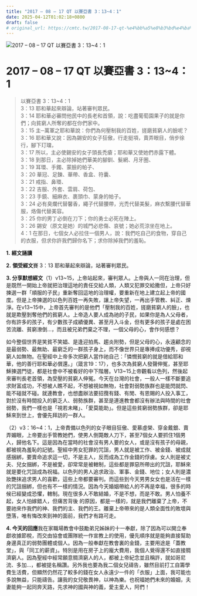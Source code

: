 ```yaml
---
title: "2017 – 08 – 17 QT 以賽亞書 3：13~4：1"
date: 2025-04-12T01:02:18+0800
draft: false
# original_url: https://cmtc.tw/2017-08-17-qt-%e4%bb%a5%e8%b3%bd%e4%ba%9e%e6%9b%b8-3%ef%bc%9a134%ef%bc%9a1
---
```


![2017 – 08 – 17 QT 以賽亞書 3：13\~4：1](/images/qt.jpg   "2017 – 08 – 17 QT 以賽亞書 3：13\~4：1")

# 2017 – 08 – 17 QT 以賽亞書 3：13\~4：1

> 以賽亞書 3：13\~4：1  
> 3：13 耶和華起來辯論，站著審判眾民。  
> 3：14 耶和華必審問他民中的長老和首領，說：吃盡葡萄園果子的就是你們；向貧窮人所奪的都在你們家中。  
> 3：15 主─萬軍之耶和華說：你們為何壓制我的百姓，搓磨貧窮人的臉呢？  
> 3：16 耶和華又說：因為錫安的女子狂傲，行走挺項，賣弄眼目，俏步徐行，腳下玎璫，  
> 3：17 所以，主必使錫安的女子頭長禿瘡；耶和華又使她們赤露下體。  
> 3：18 到那日，主必除掉她們華美的腳釧、髮網、月牙圈、  
> 3：19 耳環、手鐲、蒙臉的帕子、  
> 3：20 華冠、足鍊、華帶、香盒、符囊、  
> 3：21 戒指、鼻環、  
> 3：22 吉服、外套、雲肩、荷包、  
> 3：23 手鏡、細麻衣、裹頭巾、蒙身的帕子。  
> 3：24 必有臭爛代替馨香，繩子代替腰帶，光禿代替美髮，麻衣繫腰代替華服，烙傷代替美容。  
> 3：25 你的男丁必倒在刀下；你的勇士必死在陣上。  
> 3：26 錫安（原文是她）的城門必悲傷、哀號；她必荒涼坐在地上。  
> 4：1 在那日，七個女人必拉住一個男人，說：我們吃自己的食物，穿自己的衣服，但求你許我們歸你名下；求你除掉我們的羞恥。

**1.** **經文誦讀**

**2.** **領受經文**賽 3：13 耶和華起來辯論，站著審判眾民。

**3. 分享默想經文**（1）v13\~15，上帝站起來，審判眾人。上帝與人一同在治理，但是既然一開始上帝就把治理這地的責任交給人類，人類又犯罪交給撒但，上帝只好揀選一群「順服的子民」重新奪回這地的治理權，要重新在地上建立起上帝的國度。但是上帝揀選的以色列百姓一再失敗，讓上帝失望，一再出手管教、糾正、煉淨。在v13\~15中，上帝首先審判的是他們「壓制我的百姓，搓磨貧窮人的臉」，也就是欺壓剝奪他們的貧窮人。上帝造人要人成為祂的子民，如果你是為人父母者，你有許多的孩子，有少數孩子成績優異、甚至月入斗金，但有更多的孩子是處在困苦流離、貧窮潦倒…，而且被兄弟們棄之不理，一個父母的心，會作何感想？

如今整個世界是笑貧不笑娼、是逢迎拍馬、趨炎附勢，但是父母的心，永遠顧念的是最弱勢、最無助、最窮乏的一群孩子身上，而不像世界只是專捧成功優秀，卻視窮人如無物。在聖經中上帝多次把窮人當作祂自己：「憐憫貧窮的就是借給耶和華，他的善行耶和華必償還。」（箴言19：17），也多次為貧窮人發聲伸冤，甚至耶穌揀選門徒，都是社會中不被看好的中下階層。V13\~15上帝觀看以色列，然後起來審判長老首領，為受壓的貧窮人伸冤。今天在台灣的社會，一般人一樣不斷要追求財富成功，不想被人瞧不起，不想被視如無物，社會對弱勢族群也是能閃就閃、能不碰就不碰。就連教會，也想盡辦法要招攬有錢、有閒、有恩賜的人投入事工，對於沒有時間投入的窮乏人、弱勢族群，甚至是連進教會都沒有辦法與時間的社會弱勢，我們一樣也是「視若未睹」、「愛莫能助」。但是這些貧窮弱勢族群，卻是耶穌來到世上，會優先拜訪的一群人。

（2）v3：16\~4：1，上帝責備以色列的女子眼目狂傲、愛慕虛榮、穿金戴銀、賣弄媚眼，上帝要出手管教她們，使男人倒斃敵人刀下，甚至7個女人要抓住1個男人，歸他名下。這是因為在當時的社會沒有男人要的女人，或是沒有孩子的母親，都被視為羞恥的記號。聖經中男女犯罪的咒詛，男人就是被工作、被金錢、被成就感捆綁，要賣命追求這一切，不是主人，反而成為工作金錢的俘虜。女人則是被丈夫、兒女捆綁，不是被愛，卻常常是被轄制，這些都是罪惡所帶出的咒詛，耶穌來就是要化咒詛成為祝福。以色列的男人追求政治、軍事、金錢、地位；女人則是濃妝艷抹追求男人的喜歡，這些上帝都要審判。而這些到今天男男女女也是活在一樣的咒詛捆綁，但也有不一樣的情況。因為今天婚姻帶給人的不再是幸福，很多的時候已經變成恐懼，轄制。現在很多人不敢結婚，不是不想，而是不敢。男人怕養不起，女人怕嫁錯人，但痛苦背後 的原因，都是一樣的，就是我們離棄了上帝，不要祂來作我們的神、我們的主、我們的王。離棄上帝帶來的是人類全面性的敗壞與墮落，唯有悔改來到神的面前，我們才有路可走。

**4. 今天的回應**我在家職場教會中鼓勵弟兄姊妹的十一奉獻，除了因為可以開立奉獻收據節稅，而交由協會或團隊統一作宣教上的使用，優先順序就是能夠直接幫助身邊真正的弱勢團體或個人。因為一般奉獻在教會裏的金錢，主要用途是「蓋教堂」，與「同工的薪資」。特別是用在房子上的龐大費用，我個人覺得還不如直接賙濟窮人。因為聖經中經常願意賙濟窮人的人，都被上帝紀念並且稱許，就如哥尼流、多加…，都被提名稱讚。另外我也要為我二個女兒禱告，雖然目前打工自籌學費生活費，但顯然仍然花了較多的錢在女人永遠少一件的「衣服」上面，我可能也多說無益，只能禱告。讓我的女兒敬畏神，以神為樂。也祝福她們未來的婚姻，夫妻能夠一起同奔天路，先求神的國與神的義，愛主愛人，阿們！